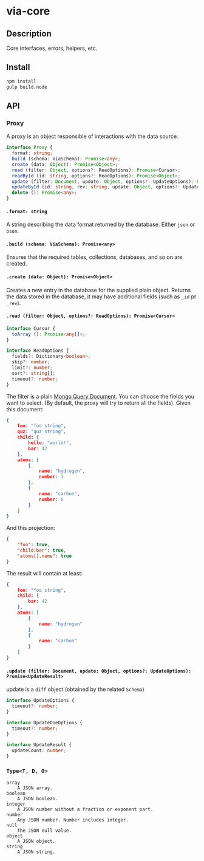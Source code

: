 # via-core

## Description

Core interfaces, errors, helpers, etc.

## Install

````bash
npm install
gulp build.node
````

## API

### Proxy

A proxy is an object responsible of interactions with the data source.

````ts
interface Proxy {
  format: string;
  build (schema: ViaSchema): Promise<any>;
  create (data: Object): Promise<Object>;
  read (filter: Object, options?: ReadOptions): Promise<Cursor>;
  readById (id: string, options?: ReadOptions): Promise<Object>;
  update (filter: Document, update: Object, options?: UpdateOptions): Promise<UpdateResult>;
  updateById (id: string, rev: string, update: Object, options?: UpdateOneOptions): Promise<UpdateResult>;
  delete (): Promise<any>;
}
````

#### `.format: string`

A string describing the data format returned by the database. Either `json` or `bson`.

#### `.build (schema: ViaSchema): Promise<any>`

Ensures that the required tables, collections, databases, and so on are created.

#### `.create (data: Object): Promise<Object>`

Creates a new entry in the database for the supplied plain object.
Returns the data stored in the database, it may have additional fields (such as `_id` pr `_rev`).

#### `.read (filter: Object, options?: ReadOptions): Promise<Cursor>`

````ts
interface Cursor {
  toArray (): Promise<any[]>;
}

interface ReadOptions {
  fields?: Dictionary<boolean>;
  skip?: number;
  limit?: number;
  sort?: string[];
  timeout?: number;
}
````

The filter is a plain [Mongo Query Document](https://docs.mongodb.org/manual/tutorial/query-documents/).
You can choose the fields you want to select. (By default, the proxy will try to return all the fields).
Given this document:
````json
{
    foo: "foo string",
    quz: "quz string",
    child: {
        hello: "world!",
        bar: 42
    },
    atoms: [
        {
            name: "hydrogen",
            number: 1
        },
        {
            name: "carbon",
            number: 6
        }
    ]
}
````
And this projection:
````json
{
    "foo": true,
    "child.bar": true,
    "atoms[].name": true
}
````
The result will contain at least:
````json
{
    foo: "foo string",
    child: {
        bar: 42
    },
    atoms: [
        {
            name: "hydrogen"
        },
        {
            name: "carbon"
        }
    ]
}
````

#### `.update (filter: Document, update: Object, options?: UpdateOptions): Promise<UpdateResult>`

update is a `diff` object (obtained by the related `Schema`)

````ts
interface UpdateOptions {
  timeout?: number;
}

interface UpdateOneOptions {
  timeout?: number;
}

interface UpdateResult {
  updateCount: number;
}
````

### `Type<T, D, O>`


    array
        A JSON array. 
    boolean
        A JSON boolean. 
    integer
        A JSON number without a fraction or exponent part. 
    number
        Any JSON number. Number includes integer. 
    null
        The JSON null value. 
    object
        A JSON object. 
    string
        A JSON string. 
